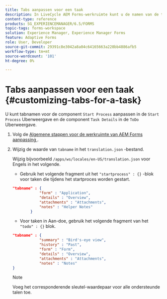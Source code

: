 ```yaml
---
title: Tabs aanpassen voor een taak
description: In LiveCycle AEM Forms-werkruimte kunt u de namen van de tabbladen voor uw taken aanpassen.
content-type: reference
products: SG_EXPERIENCEMANAGER/6.5/FORMS
topic-tags: forms-workspace
solution: Experience Manager, Experience Manager Forms
feature: Adaptive Forms
role: User, Developer
source-git-commit: 29391c8e3042a8a04c64165663a228bb4886afb5
workflow-type: tm+mt
source-wordcount: '101'
ht-degree: 0%

---
```


# Tabs aanpassen voor een taak {#customizing-tabs-for-a-task}

U kunt tabnamen voor de component `Start Process` aanpassen in de `Start Process` Uberweergave en de component `Task Details` in de `ToDo` Uberweergave.

1. Volg de [ Algemene stappen voor de werkruimte van AEM Forms aanpassing ](/help/forms/using/generic-steps-html-workspace-customization.md).
1. Wijzig de waarde van `tabname` in het `translation.json` -bestand.

   Wijzig bijvoorbeeld `/apps/ws/locales/en-US/translation.json` voor Engels in het volgende.

   * Gebruik het volgende fragment uit het `"startprocess" : {}` -blok voor taken die tijdens het startproces worden gestart.

   ```json
   "tabname" : {
               "form" : "Application",
               "details" : "Overview",
               "attachments" : "Attachments",
               "notes" : "Helper Notes"
           }
   ```

   * Voor taken in Aan-doe, gebruik het volgende fragment van het `"todo" : {}` blok.

   ```json
   "tabname" : {
               "summary" : "Bird's-eye view",
               "history" : "Past",
               "form" : "Form",
               "details" : "Overview",
               "attachments" : "Attachments",
               "notes" : "Notes"
   }
   ```

   >[!NOTE]
   >
   >Voeg het corresponderende sleutel-waardepaar voor alle ondersteunde talen toe.
